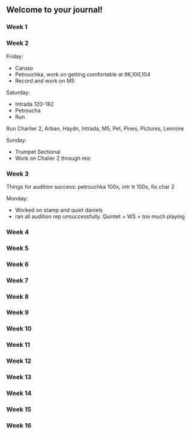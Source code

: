 ## Welcome to your journal!

### Week 1

### Week 2

Friday:

* Caruso
* Petrouchka, work on getting comfortable at 96,100,104
* Record and work on M5

Saturday:

* Intrada 120-182
* Petroucha
* Run

&#x20;     Run Charlier 2, Arban, Haydn, Intrada, M5, Pet, Pines, Pictures, Leonore

Sunday:

* Trumpet Sectional
* Work on Chalier 2 through mic

### Week 3

Things for audition success: petrouchka 100x, intr tt 100x, fix char 2

Monday:

* Worked on stamp and quiet daniels
* ran all audition rep unsuccessfully. Quintet + WS = too much playing

### Week 4

### Week 5

### Week 6

### Week 7

### Week 8

### Week 9

### Week 10

### Week 11

### Week 12

### Week 13

### Week 14

### Week 15

### Week 16